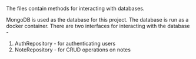 The files contain methods for interacting with databases.

MongoDB is used as the database for this project. The database is run as a docker container.
There are two interfaces for interacting with the database -
1. AuthRepository - for authenticating users
2. NoteRepository - for CRUD operations on notes
